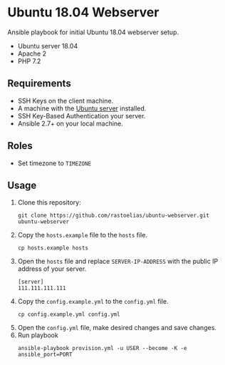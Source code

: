 # Ubuntu 18.04 Webserver
Ansible playbook for initial Ubuntu 18.04 webserver setup.

* Ubuntu server 18.04
* Apache 2
* PHP 7.2

## Requirements
* SSH Keys on the client machine.
* A machine with the [Ubuntu server](http://cdimage.ubuntu.com/releases/18.04.2/release/) installed.
* SSH Key-Based Authentication your server.
* Ansible 2.7+ on your local machine.

## Roles
* Set timezone to `TIMEZONE`

## Usage
1. Clone this repository:
    ```
    git clone https://github.com/rastoelias/ubuntu-webserver.git ubuntu-webserver
    ```
2. Copy the `hosts.example` file to the `hosts` file.
    ```
    cp hosts.example hosts
    ```
3. Open the `hosts` file and replace `SERVER-IP-ADDRESS` with the public IP address of your server.
    ```
    [server]
    111.111.111.111
    ```
4. Copy the `config.example.yml` to the `config.yml` file.
    ```
    cp config.example.yml config.yml
    ```
5. Open the `config.yml` file, make desired changes and save changes.
6. Run playbook
    ```
    ansible-playbook provision.yml -u USER --become -K -e ansible_port=PORT
    ```
